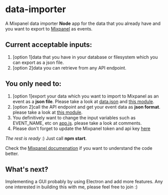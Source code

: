 # data-importer
A Mixpanel data importer **Node** app for the data that you already have and you want to export to [Mixpanel](https://mixpanel.com/)
as events.

## Current acceptable inputs:
1. [option 1]data that you have in your database or filesystem which you can export as a json file.
2. [option 2]data you can retrieve from any API endpoint.

## You only need to:
1. [option 1]export your data which you want to import to Mixpanel as an event as a **json file**. Please take a look at [data.json](https://github.com/ArashSasani/data-importer/blob/master/data.json) and [this module](https://github.com/ArashSasani/data-importer/blob/master/services/fileSystemClient.js).
2. [option 2]call the API endpoint and get your event data as **json format**. please take a look at [this module](https://github.com/ArashSasani/data-importer/blob/master/services/apiClient.js).
3. You definitively want to change the input variables such as EVENT_NAME, etc on [app.js](https://github.com/ArashSasani/data-importer/blob/master/app.js). please take a look at comments.
4. Please don't forget to update the Mixpanel token and api key [here](https://github.com/ArashSasani/data-importer/blob/master/utils/mixpanelAPI.js)

*The rest is ready* :)
Just call **npm start**.

Check the [Mixpanel documenation](https://developer.mixpanel.com/docs/javascript) if you want to understand the code better.

## What's next?
Implementing a GUI probably by using Electron and add more features.
Any one interested in building this with me, please feel free to join :)
